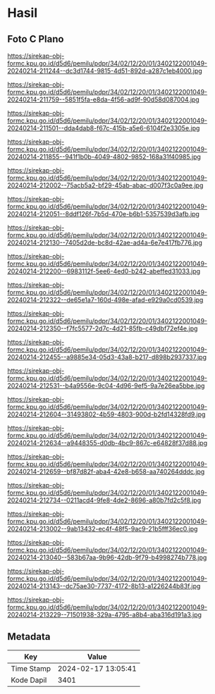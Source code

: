 # Hasil

## Foto C Plano

https://sirekap-obj-formc.kpu.go.id/d5d6/pemilu/pdpr/34/02/12/20/01/3402122001049-20240214-211244--dc3d1744-9815-4d51-892d-a287c1eb4000.jpg

https://sirekap-obj-formc.kpu.go.id/d5d6/pemilu/pdpr/34/02/12/20/01/3402122001049-20240214-211759--5851f5fa-e8da-4f56-ad9f-90d58d087004.jpg

https://sirekap-obj-formc.kpu.go.id/d5d6/pemilu/pdpr/34/02/12/20/01/3402122001049-20240214-211501--dda4dab8-f67c-415b-a5e6-6104f2e3305e.jpg

https://sirekap-obj-formc.kpu.go.id/d5d6/pemilu/pdpr/34/02/12/20/01/3402122001049-20240214-211855--941f1b0b-4049-4802-9852-168a31f40985.jpg

https://sirekap-obj-formc.kpu.go.id/d5d6/pemilu/pdpr/34/02/12/20/01/3402122001049-20240214-212002--75acb5a2-bf29-45ab-abac-d007f3c0a9ee.jpg

https://sirekap-obj-formc.kpu.go.id/d5d6/pemilu/pdpr/34/02/12/20/01/3402122001049-20240214-212051--8ddf126f-7b5d-470e-b6b1-5357539d3afb.jpg

https://sirekap-obj-formc.kpu.go.id/d5d6/pemilu/pdpr/34/02/12/20/01/3402122001049-20240214-212130--7405d2de-bc8d-42ae-ad4a-6e7e417fb776.jpg

https://sirekap-obj-formc.kpu.go.id/d5d6/pemilu/pdpr/34/02/12/20/01/3402122001049-20240214-212200--6983112f-5ee6-4ed0-b242-abeffed31033.jpg

https://sirekap-obj-formc.kpu.go.id/d5d6/pemilu/pdpr/34/02/12/20/01/3402122001049-20240214-212322--de65e1a7-160d-498e-afad-e929a0cd0539.jpg

https://sirekap-obj-formc.kpu.go.id/d5d6/pemilu/pdpr/34/02/12/20/01/3402122001049-20240214-212350--f7fc5577-2d7c-4d21-85fb-c49dbf72ef4e.jpg

https://sirekap-obj-formc.kpu.go.id/d5d6/pemilu/pdpr/34/02/12/20/01/3402122001049-20240214-212455--a9885e34-05d3-43a8-b217-d898b2937337.jpg

https://sirekap-obj-formc.kpu.go.id/d5d6/pemilu/pdpr/34/02/12/20/01/3402122001049-20240214-212531--b4a9556e-9c04-4d96-9ef5-9a7e26ea5bbe.jpg

https://sirekap-obj-formc.kpu.go.id/d5d6/pemilu/pdpr/34/02/12/20/01/3402122001049-20240214-212604--31493802-4b59-4803-900d-b2fd14328fd9.jpg

https://sirekap-obj-formc.kpu.go.id/d5d6/pemilu/pdpr/34/02/12/20/01/3402122001049-20240214-212634--a9448355-d0db-4bc9-867c-e64828f37d88.jpg

https://sirekap-obj-formc.kpu.go.id/d5d6/pemilu/pdpr/34/02/12/20/01/3402122001049-20240214-212659--bf87d82f-aba4-42e8-b658-aa740264dddc.jpg

https://sirekap-obj-formc.kpu.go.id/d5d6/pemilu/pdpr/34/02/12/20/01/3402122001049-20240214-212734--0211acd4-9fe8-4de2-8696-a80b7fd2c5f8.jpg

https://sirekap-obj-formc.kpu.go.id/d5d6/pemilu/pdpr/34/02/12/20/01/3402122001049-20240214-213002--9ab13432-ec4f-48f5-9ac9-21b5fff36ec0.jpg

https://sirekap-obj-formc.kpu.go.id/d5d6/pemilu/pdpr/34/02/12/20/01/3402122001049-20240214-213040--583b67aa-9b96-42db-9f79-b4998274b778.jpg

https://sirekap-obj-formc.kpu.go.id/d5d6/pemilu/pdpr/34/02/12/20/01/3402122001049-20240214-213143--dc75ae30-7737-4172-8b13-a1226244b83f.jpg

https://sirekap-obj-formc.kpu.go.id/d5d6/pemilu/pdpr/34/02/12/20/01/3402122001049-20240214-213229--71501938-329a-4795-a8b4-aba316d191a3.jpg


## Metadata

| Key        | Value               |
| ---------- | ------------------- |
| Time Stamp | 2024-02-17 13:05:41 |
| Kode Dapil | 3401                |



